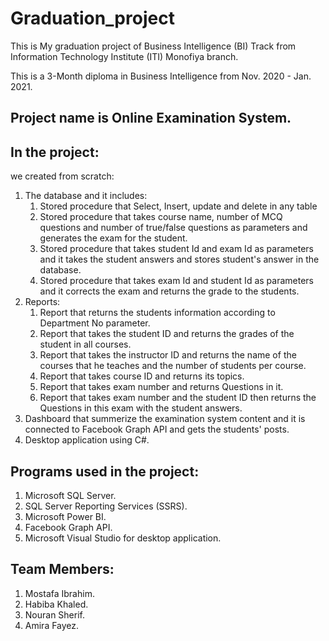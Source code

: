 # Graduation_project
This is My graduation project of Business Intelligence (BI) Track from Information Technology Institute (ITI) Monofiya branch. 

This is a 3-Month diploma in Business Intelligence from Nov. 2020 - Jan. 2021.

## Project name is Online Examination System.

## In the project:

we created from scratch:

1. The database and it includes:
   1. Stored procedure that Select, Insert, update and delete in any table
   1. Stored procedure that takes course name, number of MCQ questions and number of true/false questions as parameters and generates the exam for the student.
   1. Stored procedure that takes student Id and exam Id as parameters and it takes the student answers and stores student's answer in the database.
   1. Stored procedure that takes exam Id and student Id as parameters and it corrects the exam and returns the grade to the students.
1. Reports:
   1. Report that returns the students information according to Department No parameter.
   1. Report that takes the student ID and returns the grades of the student in all courses.
   1.	Report that takes the instructor ID and returns the name of the courses that he teaches and the number of students per course.
   1. Report that takes course ID and returns its topics.
   1. Report that takes exam number and returns Questions in it.
   1. Report that takes exam number and the student ID then returns the Questions in this exam with the student answers. 
1. Dashboard that summerize the examination system content and it is connected to Facebook Graph API and gets the students' posts.
1. Desktop application using C#.

## Programs used in the project:
1. Microsoft SQL Server.
1. SQL Server Reporting Services (SSRS).
1. Microsoft Power BI.
1. Facebook Graph API.
1. Microsoft Visual Studio for desktop application.


## Team Members:
1. Mostafa Ibrahim.
1. Habiba Khaled.
1. Nouran Sherif.
1. Amira Fayez.